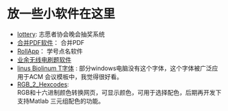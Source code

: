 # 放一些小软件在这里
- [lottery](./lottery): 
志愿者协会晚会抽奖系统
- [合并PDF软件](./合并PDF软件)：
合并PDF
- [RollApp](./学号点名软件)：
学号点名软件
- [业余无线电刷题软件](./业余无线电刷题软件)
- [linus Biolinum T字体](./linus%20Biolinum%20T字体) :
部分windows电脑没有这个字体，这个字体被广泛应用于ACM 会议模板中，我觉得很好看。
- [RGB_2_Hexcodes](./RGB_2_Hexcodes): <br>
RGB和十六进制颜色转换网页，可显示颜色，可用于选择配色，后期再开发下支持Matlab 三元组配色的功能。
